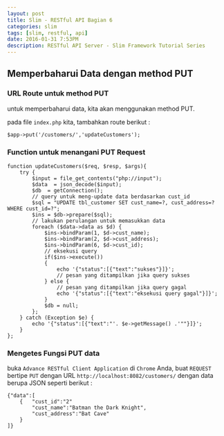 ```yaml
---
layout: post
title: Slim - RESTful API Bagian 6
categories: slim
tags: [slim, restful, api]
date: 2016-01-31 7:53PM
description: RESTful API Server - Slim Framework Tutorial Series
---
```


## Memperbaharui Data dengan method PUT ##

### URL Route untuk method PUT ###

untuk memperbaharui data, kita akan menggunakan method PUT.

pada file `index.php` kita, tambahkan route berikut :


```
$app->put('/customers/','updateCustomers');
```

### Function untuk menangani PUT Request ###

```
function updateCustomers($req, $resp, $args){
    try {
        $input = file_get_contents("php://input");
        $data  = json_decode($input);
        $db  = getConnection();
        // query untuk meng-update data berdasarkan cust_id
        $sql = "UPDATE tbl_customer SET cust_name=?, cust_address=? WHERE cust_id=?";
        $ins = $db->prepare($sql);
        // lakukan perulangan untuk memasukkan data
        foreach ($data->data as $d) {
            $ins->bindParam(1, $d->cust_name);
            $ins->bindParam(2, $d->cust_address);
            $ins->bindParam(6, $d->cust_id);
            // eksekusi query
            if($ins->execute())
            {
                echo '{"status":[{"text":"sukses"}]}';
                // pesan yang ditampilkan jika query sukses
            } else {
                // pesan yang ditampilkan jika query gagal
                echo '{"status":[{"text":"eksekusi query gagal"}]}';
            }
            $db = null;
        };
    } catch (Exception $e) {
        echo '{"status":[{"text":"'. $e->getMessage() .'""}]}';
    }
};
```

### Mengetes Fungsi PUT data ###

buka `Advance RESTful Client Application` di `Chrome` Anda,
buat `REQUEST` bertipe `PUT` dengan URL `http://localhost:8082/customers/`
dengan data berupa JSON seperti berikut :

```
{"data":[
	{	"cust_id":"2"
		"cust_name":"Batman the Dark Knight",
		"cust_address":"Bat Cave"
	}
]}
```